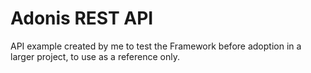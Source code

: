 # Adonis REST API

API example created by me to test the Framework before adoption in a larger project, to use as a reference only.
